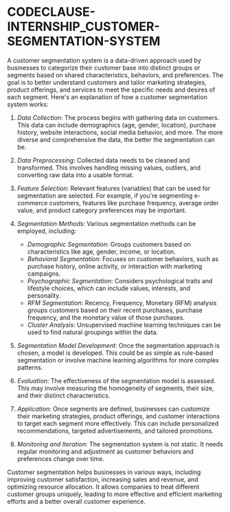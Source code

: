 # CODECLAUSE-INTERNSHIP_CUSTOMER-SEGMENTATION-SYSTEM
A customer segmentation system is a data-driven approach used by businesses to categorize their customer base into distinct groups or segments based on shared characteristics, behaviors, and preferences. The goal is to better understand customers and tailor marketing strategies, product offerings, and services to meet the specific needs and desires of each segment. Here's an explanation of how a customer segmentation system works:

1. *Data Collection*: The process begins with gathering data on customers. This data can include demographics (age, gender, location), purchase history, website interactions, social media behavior, and more. The more diverse and comprehensive the data, the better the segmentation can be.

2. *Data Preprocessing*: Collected data needs to be cleaned and transformed. This involves handling missing values, outliers, and converting raw data into a usable format.

3. *Feature Selection*: Relevant features (variables) that can be used for segmentation are selected. For example, if you're segmenting e-commerce customers, features like purchase frequency, average order value, and product category preferences may be important.

4. *Segmentation Methods*: Various segmentation methods can be employed, including:
   - *Demographic Segmentation*: Groups customers based on characteristics like age, gender, income, or location.
   - *Behavioral Segmentation*: Focuses on customer behaviors, such as purchase history, online activity, or interaction with marketing campaigns.
   - *Psychographic Segmentation*: Considers psychological traits and lifestyle choices, which can include values, interests, and personality.
   - *RFM Segmentation*: Recency, Frequency, Monetary (RFM) analysis groups customers based on their recent purchases, purchase frequency, and the monetary value of those purchases.
   - *Cluster Analysis*: Unsupervised machine learning techniques can be used to find natural groupings within the data.

5. *Segmentation Model Development*: Once the segmentation approach is chosen, a model is developed. This could be as simple as rule-based segmentation or involve machine learning algorithms for more complex patterns.

6. *Evaluation*: The effectiveness of the segmentation model is assessed. This may involve measuring the homogeneity of segments, their size, and their distinct characteristics.

7. *Application*: Once segments are defined, businesses can customize their marketing strategies, product offerings, and customer interactions to target each segment more effectively. This can include personalized recommendations, targeted advertisements, and tailored promotions.

8. *Monitoring and Iteration*: The segmentation system is not static. It needs regular monitoring and adjustment as customer behaviors and preferences change over time.

Customer segmentation helps businesses in various ways, including improving customer satisfaction, increasing sales and revenue, and optimizing resource allocation. It allows companies to treat different customer groups uniquely, leading to more effective and efficient marketing efforts and a better overall customer experience.

